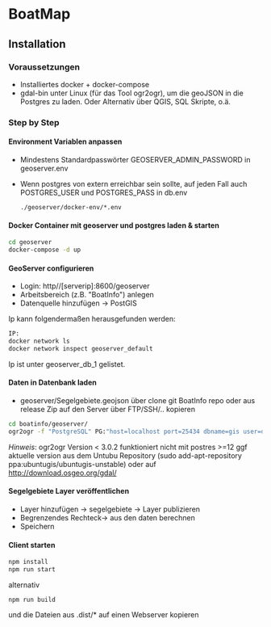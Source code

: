 
# BoatMap 

## Installation

### Voraussetzungen
* Installiertes docker + docker-compose
* gdal-bin unter Linux (für das Tool ogr2ogr), um die geoJSON in die Postgres zu laden. Oder Alternativ über QGIS, SQL Skripte, o.ä.


### Step by Step

#### Environment Variablen  anpassen

  * Mindestens Standardpasswörter GEOSERVER_ADMIN_PASSWORD in geoserver.env
  * Wenn postgres von extern erreichbar sein sollte, auf jeden Fall auch POSTGRES_USER und POSTGRES_PASS in db.env

    ```
    ./geoserver/docker-env/*.env
    ```

#### Docker Container mit geoserver und postgres laden & starten

```sh
cd geoserver
docker-compose -d up
```

#### GeoServer configurieren

* Login: http//[serverip]:8600/geoserver 
* Arbeitsbereich (z.B. "BoatInfo") anlegen
* Datenquelle hinzufügen -> PostGIS

Ip kann folgendermaßen herausgefunden werden:

```sh
IP:
docker network ls
docker network inspect geoserver_default
```

Ip ist unter geoserver_db_1 gelistet.

#### Daten in Datenbank laden
* geoserver/Segelgebiete.geojson über clone git BoatInfo repo oder aus release Zip auf den Server über FTP/SSH/.. kopieren
```sh
cd boatinfo/geoserver/
ogr2ogr -f "PostgreSQL" PG:"host=localhost port=25434 dbname=gis user=docker password=docker" "Segelgebiete.geojson"
```
_Hinweis_: ogr2ogr Version < 3.0.2 funktioniert nicht mit postres >=12
ggf aktuelle version aus dem Untubu Repository (sudo add-apt-repository ppa:ubuntugis/ubuntugis-unstable) oder auf http://download.osgeo.org/gdal/

#### Segelgebiete Layer veröffentlichen
* Layer hinzufügen -> segelgebiete -> Layer publizieren
* Begrenzendes Rechteck-> aus den daten berechnen
* Speichern

#### Client starten
```sh
npm install
npm run start
```
alternativ
```
npm run build
```
und die Dateien aus .dist/* auf einen Webserver kopieren
